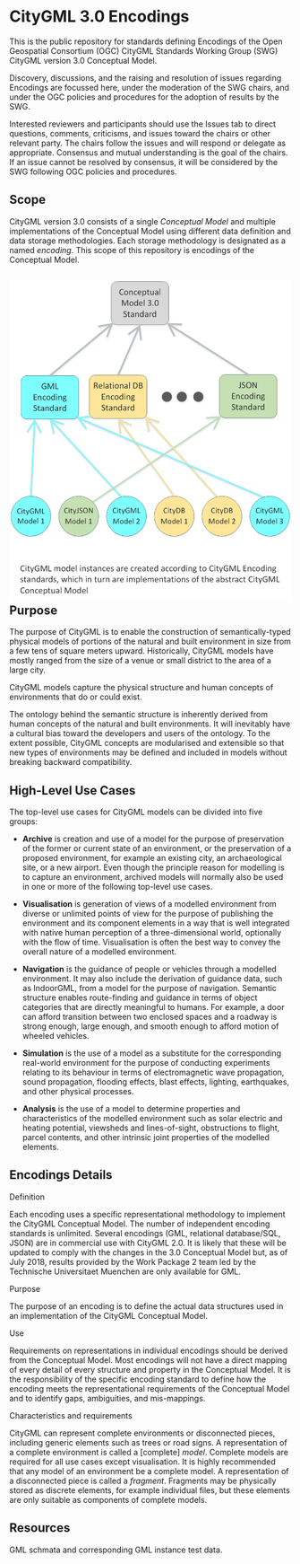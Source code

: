 CityGML 3.0 Encodings
===========

This is the public repository for standards defining Encodings of the Open Geospatial Consortium (OGC) CityGML Standards Working Group (SWG) CityGML version 3.0 Conceptual Model. 

Discovery, discussions, and the raising and resolution of issues regarding Encodings are focussed here, under the moderation of the SWG chairs, and under the OGC policies and procedures for the adoption of results by the SWG.

Interested reviewers and participants should use the Issues tab to direct questions, comments, criticisms, and issues toward the chairs or other relevant party. The chairs follow the issues and will respond or delegate as appropriate. Consensus and mutual understanding is the goal of the chairs. If an issue cannot be resolved by consensus, it will be considered by the SWG following OGC policies and procedures.

Scope
--

CityGML version 3.0 consists of a single *Conceptual Model* and multiple implementations of the Conceptual Model using different data definition and data storage methodologies. Each storage methodology is designated as a named *encoding*. This scope of this repository is encodings of the Conceptual Model. 

![CityModelA.png](CityModelA.png)
Purpose
--

The purpose of CityGML is to enable the construction of semantically-typed physical models of portions of the natural and built environment in size from a few tens of square meters upward. Historically, CityGML models have mostly ranged from the size of a venue or small district to the area of a large city. 

CityGML models capture the physical structure and human concepts of environments that do or could exist.

The ontology behind the semantic structure is inherently derived from human concepts of the natural and built environments. It will inevitably have a cultural bias toward the developers and users of the ontology. To the extent possible, CityGML concepts are modularised and extensible so that new types of environments may be defined and included in models without breaking backward compatibility.


High-Level Use Cases
--

The top-level use cases for CityGML models can be divided into five groups:

- **Archive** is creation and use of a model for the purpose of preservation of the former or current state of an environment, or the preservation of a proposed environment, for example an existing city, an archaeological site, or a new airport. Even though the principle reason for modelling is to capture an environment, archived models will normally also be used in one or more of the following top-level use cases.
- **Visualisation** is generation of views of a modelled environment from diverse or unlimited points of view for the purpose of publishing the environment and its component elements in a way that is well integrated with native human perception of a three-dimensional world, optionally with the flow of time. Visualisation is often the best way to convey the overall nature of a modelled environment.

- **Navigation** is the guidance of people or vehicles through a modelled environment. It may also include the derivation of guidance data, such as IndoorGML, from a model for the purpose of navigation. Semantic structure enables route-finding and guidance in terms of object categories that are directly meaningful to humans. For example, a door can afford transition between two enclosed spaces and a roadway is strong enough, large enough, and smooth enough to afford motion of wheeled vehicles.

- **Simulation** is the use of a model as a substitute for the corresponding real-world environment for the purpose of conducting experiments relating to its behaviour in terms of electromagnetic wave propagation, sound propagation, flooding effects, blast effects, lighting, earthquakes, and other physical processes.

- **Analysis** is the use of a model to determine properties and characteristics of the modelled environment such as solar electric and heating potential, viewsheds and lines-of-sight, obstructions to flight, parcel contents, and other intrinsic joint properties of the modelled elements.

Encodings Details
---

Definition

Each encoding uses a specific representational methodology to implement the CityGML Conceptual Model. The number of independent encoding standards is unlimited.
Several encodings (GML, relational database/SQL, JSON) are in commercial use with CityGML 2.0. It is likely that these will be updated to comply with the changes in the 3.0 Conceptual Model but, as of July 2018, results provided by the Work Package 2 team led by the Technische Universitaet Muenchen are only available for GML.

Purpose

The purpose of an encoding is to define the actual data structures used in an implementation of the CityGML Conceptual Model.

Use

Requirements on representations in individual encodings should be derived from the Conceptual Model. Most encodings will not have a direct mapping of every detail of every structure and property in the Conceptual Model. It is the responsibility of the specific encoding standard to define how the encoding meets the representational requirements of the Conceptual Model and to identify gaps, ambiguities, and mis-mappings.

Characteristics and requirements

CityGML can represent complete environments or disconnected pieces, including generic elements such as trees or road signs. A representation of a complete environment is called a [complete] *model*. Complete models are required for all use cases except visualisation. It is highly recommended that any model of an environment be a complete model.
A representation of a disconnected piece is called a *fragment*.  Fragments may be physically stored as discrete elements, for example individual files, but these elements are only suitable as components of complete models. 

Resources
--

GML schmata and corresponding GML instance test data.

